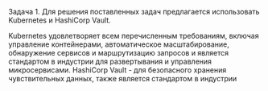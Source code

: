 Задача 1.
Для решения поставленных задач предлагается использовать Kubernetеs и HashiCorp Vault.

Kubernetes удовлетворяет всем перечисленным требованиям, включая управление контейнерами, автоматическое масштабирование, обнаружение сервисов и маршрутизацию запросов и является стандартом в индустрии для развертывания и управления микросервисами.
HashiCorp Vault - для безопасного хранения чувствительных данных, также является стандартом в индустрии
